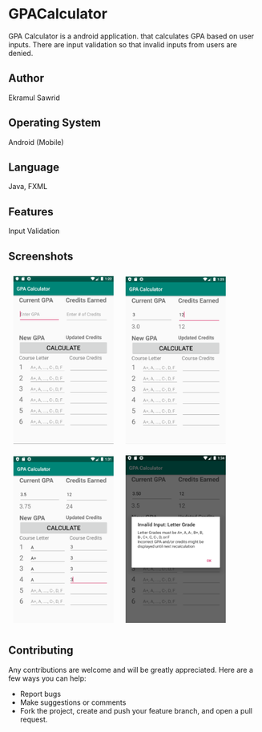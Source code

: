 # GPACalculator

GPA Calculator is a android application. that calculates GPA based on user inputs. There are input validation so that invalid inputs from users are denied.

## Author

Ekramul Sawrid

## Operating System

Android (Mobile)

## Language

Java, FXML

## Features

Input Validation

## Screenshots

[<img src="/readme/GPA Calculator img001.PNG" width="200" hspace="10" vspace="10">](/readme/GPA%20Calculator%20img001.PNG)
[<img src="/readme/GPA Calculator img002.PNG" width="200" hspace="10" vspace="10">](/readme/GPA%20Calculator%20img002.PNG)
[<img src="/readme/GPA Calculator img003.PNG" width="200" hspace="10" vspace="10">](/readme/GPA%20Calculator%20img003.PNG)
[<img src="/readme/GPA Calculator img004.PNG" width="200" hspace="10" vspace="10">](/readme/GPA%20Calculator%20img004.PNG)

## Contributing

Any contributions are welcome and will be greatly appreciated. Here are a few ways you can help:

* Report bugs
* Make suggestions or comments
* Fork the project, create and push your feature branch, and open a pull request.


